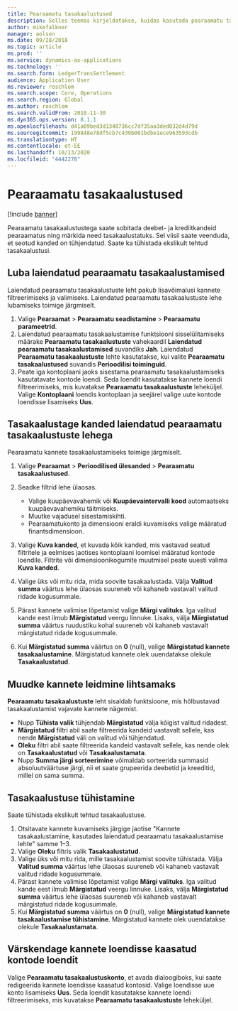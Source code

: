 ```yaml
---
title: Pearaamatu tasakaalustused
description: Selles teemas kirjeldatakse, kuidas kasutada pearaamatu tasakaalustuste lehte pearaamatukannete tasakaalustamiseks ja taskaalustuste tühistamiseks.
author: mikefalkner
manager: aolson
ms.date: 09/28/2018
ms.topic: article
ms.prod: ''
ms.service: dynamics-ax-applications
ms.technology: ''
ms.search.form: LedgerTransSettlement
audience: Application User
ms.reviewer: roschlom
ms.search.scope: Core, Operations
ms.search.region: Global
ms.author: roschlom
ms.search.validFrom: 2018-11-30
ms.dyn365.ops.version: 8.1.1
ms.openlocfilehash: d41a69bed3d1340736cc7df35aa3ded032d4d79d
ms.sourcegitcommit: 199848e78df5cb7c439b001bdbe1ece963593cdb
ms.translationtype: HT
ms.contentlocale: et-EE
ms.lasthandoff: 10/13/2020
ms.locfileid: "4442278"
---
```

# <a name="ledger-settlements"></a>Pearaamatu tasakaalustused

[!include [banner](../includes/banner.md)]

Pearaamatu tasakaalustustega saate sobitada deebet- ja krediitkandeid pearaamatus ning märkida need tasakaalustatuks. Sel viisil saate veenduda, et seotud kanded on tühjendatud. Saate ka tühistada ekslikult tehtud tasakaalustusi.

## <a name="enable-advanced-ledger-settlements"></a>Luba laiendatud pearaamatu tasakaalustamised

Laiendatud pearaamatu tasakaalustuste leht pakub lisavõimalusi kannete filtreerimiseks ja valimiseks. Laiendatud pearaamatu tasakaalustuste lehe lubamiseks toimige järgmiselt.

1. Valige **Pearaamat** \> **Pearaamatu seadistamine** \> **Pearaamatu parameetrid**. 
2. Laiendatud pearaamatu tasakaalustamise funktsiooni sisselülitamiseks määrake **Pearaamatu tasakaalustuste** vahekaardil **Laiendatud pearaamatu tasakaalustamised** suvandiks **Jah**. Laiendatud **Pearaamatu tasakaalustuste** lehte kasutatakse, kui valite **Pearaamatu tasakaalustused** suvandis **Perioodilisi toiminguid**. 
3. Peate iga kontoplaani jaoks sisestama pearaamatu tasakaalustamiseks kasutatavate kontode loendi. Seda loendit kasutatakse kannete loendi filtreerimiseks, mis kuvatakse **Pearaamatu tasakaalustuste** leheküljel. Valige **Kontoplaani** loendis kontoplaan ja seejärel valige uute kontode loendisse lisamiseks **Uus**.

## <a name="settle-transactions-by-using-the-advanced-ledger-settlements-page"></a>Tasakaalustage kanded laiendatud pearaamatu tasakaalustuste lehega

Pearaamatu kannete tasakaalustamiseks toimige järgmiselt.

1. Valige **Pearaamat** \> **Perioodilised ülesanded** \> **Pearaamatu tasakaalustused**.
2. Seadke filtrid lehe ülaosas.

    - Valige kuupäevavahemik või **Kuupäevaintervalli kood** automaatseks kuupäevavahemiku täitmiseks.
    - Muutke vajadusel sisestamiskihti.
    - Pearaamatukonto ja dimensiooni eraldi kuvamiseks valige määratud finantsdimensioon.

3. Valige **Kuva kanded**, et kuvada kõik kanded, mis vastavad seatud filtritele ja eelmises jaotises kontoplaani loomisel määratud kontode loendile. Filtrite või dimensioonikogumite muutmisel peate uuesti valima **Kuva kanded**.
4. Valige üks või mitu rida, mida soovite tasakaalustada. Välja **Valitud summa** väärtus lehe ülaosas suureneb või kahaneb vastavalt valitud ridade kogusummale.
5. Pärast kannete valimise lõpetamist valige **Märgi valituks**. Iga valitud kande eest ilmub **Märgistatud** veergu linnuke. Lisaks, välja **Märgistatud summa** väärtus ruudustiku kohal suureneb või kahaneb vastavalt märgistatud ridade kogusummale.
6. Kui **Märgistatud summa** väärtus on **0** (null), valige **Märgistatud kannete tasakaalustamine**. Märgistatud kannete olek uuendatakse olekule **Tasakaalustatud**.

## <a name="make-transactions-easier-to-find"></a>Muudke kannete leidmine lihtsamaks

**Pearaamatu tasakaalustuste** leht sisaldab funktsioone, mis hõlbustavad tasakaalustamist vajavate kannete nägemist.

- Nupp **Tühista valik** tühjendab **Märgistatud** välja kõigist valitud ridadest.
- **Märgistatud** filtri abil saate filtreerida kandeid vastavalt sellele, kas nende **Märgistatud** väli on valitud või tühjendatud.
- **Oleku** filtri abil saate filtreerida kandeid vastavalt sellele, kas nende olek on **Tasakaalustatud** või **Tasakaalustamata**.
- Nupp **Summa järgi sorteerimine** võimaldab sorteerida summasid absoluutväärtuse järgi, nii et saate grupeerida deebetid ja kreeditid, millel on sama summa.

## <a name="reverse-a-settlement"></a>Tasakaalustuse tühistamine

Saate tühistada ekslikult tehtud tasakaalustuse.

1. Otsitavate kannete kuvamiseks järgige jaotise "Kannete tasakaalustamine, kasutades laiendatud pearaamatu tasakaalustamise lehte" samme 1–3.
2. Valige **Oleku** filtris valik **Tasakaalustatud**.
3. Valige üks või mitu rida, mille tasakaalustamist soovite tühistada. Välja **Valitud summa** väärtus lehe ülaosas suureneb või kahaneb vastavalt valitud ridade kogusummale.
4. Pärast kannete valimise lõpetamist valige **Märgi valituks**. Iga valitud kande eest ilmub **Märgistatud** veergu linnuke. Lisaks, välja **Märgistatud summa** väärtus lehe ülaosas suureneb või kahaneb vastavalt märgistatud ridade kogusummale.
5. Kui **Märgistatud summa** väärtus on **0** (null), valige **Märgistatud kannete tasakaalustamise tühistamine**. Märgistatud kannete olek uuendatakse olekule **Tasakaalustamata**.

## <a name="update-the-list-of-accounts-that-are-included-in-the-list-of-transactions"></a>Värskendage kannete loendisse kaasatud kontode loendit

Valige **Pearaamatu tasakaalustuskonto**, et avada dialoogiboks, kui saate redigeerida kannete loendisse kaasatud kontosid. Valige loendisse uue konto lisamiseks **Uus**. Seda loendit kasutatakse kannete loendi filtreerimiseks, mis kuvatakse **Pearaamatu tasakaalustuste** leheküljel.
